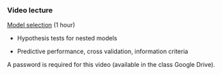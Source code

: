 ### Video lecture

[Model selection](https://www.dropbox.com/s/7ox454zoqcsku8f/14_vid1_model_selection.mp4?dl=0) (1 hour)

* Hypothesis tests for nested models

* Predictive performance, cross validation, information criteria

  

A password is required for this video (available in the class Google Drive).

